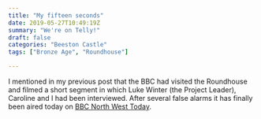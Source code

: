 ```yaml
---
title: "My fifteen seconds"
date: 2019-05-27T10:49:19Z
summary: "We're on Telly!"
draft: false
categories: "Beeston Castle"
tags: ["Bronze Age", "Roundhouse"]

---
```

I mentioned in my previous post that the BBC had visited the Roundhouse and filmed a short segment in which 
Luke Winter (the Project Leader), Caroline and I had been interviewed. After several false alarms it has 
finally been aired today on [BBC North West Today](https://www.bbc.co.uk/programmes/m0005nj6).
